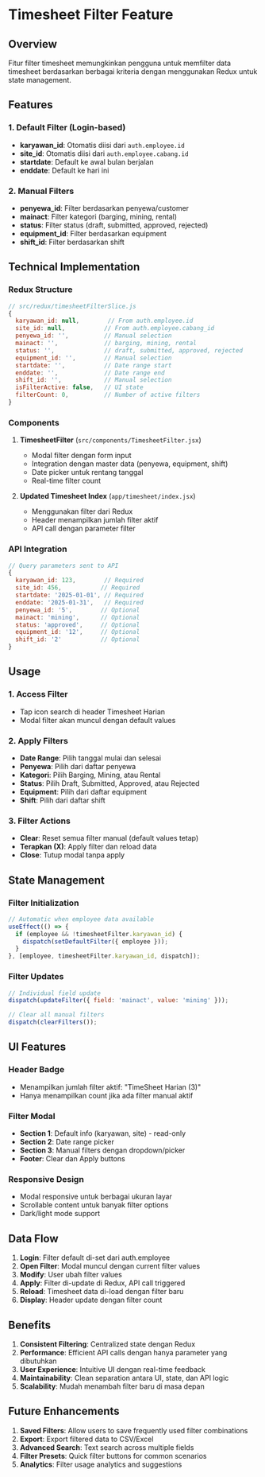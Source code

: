 # Timesheet Filter Feature

## Overview
Fitur filter timesheet memungkinkan pengguna untuk memfilter data timesheet berdasarkan berbagai kriteria dengan menggunakan Redux untuk state management.

## Features

### 1. Default Filter (Login-based)
- **karyawan_id**: Otomatis diisi dari `auth.employee.id`
- **site_id**: Otomatis diisi dari `auth.employee.cabang.id`
- **startdate**: Default ke awal bulan berjalan
- **enddate**: Default ke hari ini

### 2. Manual Filters
- **penyewa_id**: Filter berdasarkan penyewa/customer
- **mainact**: Filter kategori (barging, mining, rental)
- **status**: Filter status (draft, submitted, approved, rejected)
- **equipment_id**: Filter berdasarkan equipment
- **shift_id**: Filter berdasarkan shift

## Technical Implementation

### Redux Structure
```javascript
// src/redux/timesheetFilterSlice.js
{
  karyawan_id: null,        // From auth.employee.id
  site_id: null,           // From auth.employee.cabang_id
  penyewa_id: '',          // Manual selection
  mainact: '',             // barging, mining, rental
  status: '',              // draft, submitted, approved, rejected
  equipment_id: '',        // Manual selection
  startdate: '',           // Date range start
  enddate: '',             // Date range end
  shift_id: '',            // Manual selection
  isFilterActive: false,   // UI state
  filterCount: 0,          // Number of active filters
}
```

### Components
1. **TimesheetFilter** (`src/components/TimesheetFilter.jsx`)
   - Modal filter dengan form input
   - Integration dengan master data (penyewa, equipment, shift)
   - Date picker untuk rentang tanggal
   - Real-time filter count

2. **Updated Timesheet Index** (`app/timesheet/index.jsx`)
   - Menggunakan filter dari Redux
   - Header menampilkan jumlah filter aktif
   - API call dengan parameter filter

### API Integration
```javascript
// Query parameters sent to API
{
  karyawan_id: 123,        // Required
  site_id: 456,           // Required
  startdate: '2025-01-01', // Required
  enddate: '2025-01-31',   // Required
  penyewa_id: '5',        // Optional
  mainact: 'mining',      // Optional
  status: 'approved',     // Optional
  equipment_id: '12',     // Optional
  shift_id: '2'           // Optional
}
```

## Usage

### 1. Access Filter
- Tap icon search di header Timesheet Harian
- Modal filter akan muncul dengan default values

### 2. Apply Filters
- **Date Range**: Pilih tanggal mulai dan selesai
- **Penyewa**: Pilih dari daftar penyewa
- **Kategori**: Pilih Barging, Mining, atau Rental
- **Status**: Pilih Draft, Submitted, Approved, atau Rejected
- **Equipment**: Pilih dari daftar equipment
- **Shift**: Pilih dari daftar shift

### 3. Filter Actions
- **Clear**: Reset semua filter manual (default values tetap)
- **Terapkan (X)**: Apply filter dan reload data
- **Close**: Tutup modal tanpa apply

## State Management

### Filter Initialization
```javascript
// Automatic when employee data available
useEffect(() => {
  if (employee && !timesheetFilter.karyawan_id) {
    dispatch(setDefaultFilter({ employee }));
  }
}, [employee, timesheetFilter.karyawan_id, dispatch]);
```

### Filter Updates
```javascript
// Individual field update
dispatch(updateFilter({ field: 'mainact', value: 'mining' }));

// Clear all manual filters
dispatch(clearFilters());
```

## UI Features

### Header Badge
- Menampilkan jumlah filter aktif: "TimeSheet Harian (3)"
- Hanya menampilkan count jika ada filter manual aktif

### Filter Modal
- **Section 1**: Default info (karyawan, site) - read-only
- **Section 2**: Date range picker
- **Section 3**: Manual filters dengan dropdown/picker
- **Footer**: Clear dan Apply buttons

### Responsive Design
- Modal responsive untuk berbagai ukuran layar
- Scrollable content untuk banyak filter options
- Dark/light mode support

## Data Flow

1. **Login**: Filter default di-set dari auth.employee
2. **Open Filter**: Modal muncul dengan current filter values
3. **Modify**: User ubah filter values
4. **Apply**: Filter di-update di Redux, API call triggered
5. **Reload**: Timesheet data di-load dengan filter baru
6. **Display**: Header update dengan filter count

## Benefits

1. **Consistent Filtering**: Centralized state dengan Redux
2. **Performance**: Efficient API calls dengan hanya parameter yang dibutuhkan
3. **User Experience**: Intuitive UI dengan real-time feedback
4. **Maintainability**: Clean separation antara UI, state, dan API logic
5. **Scalability**: Mudah menambah filter baru di masa depan

## Future Enhancements

1. **Saved Filters**: Allow users to save frequently used filter combinations
2. **Export**: Export filtered data to CSV/Excel
3. **Advanced Search**: Text search across multiple fields
4. **Filter Presets**: Quick filter buttons for common scenarios
5. **Analytics**: Filter usage analytics and suggestions